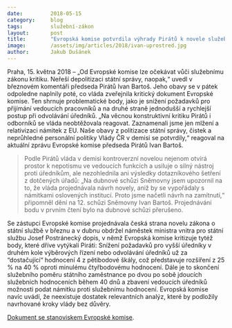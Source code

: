 ```yaml
---
date:         2018-05-15
category:     blog
tags:         služební-zákon
layout:       post
title:        "Evropská komise potvrdila výhrady Pirátů k novele služebního zákona"
image:        /assets/img/articles/2018/ivan-uprostred.jpg
author:       Jakub Dušánek
---
```


  
Praha, 15. května 2018 – „Od Evropské komise lze očekávat vůči služebnímu zákonu kritiku. Neřeší depolitizaci státní správy, naopak,“ uvedl v březnovém komentáři předseda Pirátů Ivan Bartoš. Jeho obavy se v pátek odpoledne naplnily poté, co vláda zveřejnila kritický dokument Evropské komise. Ten shrnuje problematické body, jako je snížení požadavků pro přijímání vedoucích pracovníků a na druhé straně jednodušší a rychlejší postup při odvolávání úředníků. „Na věcnou konstruktivní kritiku Pirátů i odborníků se vláda neobtěžovala reagovat. Zaznamenali jsme jen mlžení a relativizaci námitek z EU. Naše obavy z politizace státní správy, čistek a neprůhledné personální politiky Vlády ČR v demisi se potvrdily,“ reagoval na aktuální zprávu Evropské komise předseda Pirátů Ivan Bartoš.
 
> Podle Pirátů vláda v demisi kontroverzní novelou nejenom otvírá prostor k nepotismu ve vedoucích funkcích a usiluje o silný nástroj proti úředníkům, ale nezohlednila ani výsledky dotazníkového šetření z dotčených úřadů: „Na dubnové schůzi Sněmovny jsem upozornil na to, že vláda projednávala návrh novely, aniž by se vypořádaly s námitkami oslovených institucí. Proto jsme načetli návrh na zamítnutí,“ připomněl dění na 12. schůzi Sněmovny Ivan Bartoš. Projednávání bodu v prvním čtení bylo na dubnové schůzi přerušeno.
 
Se zástupci Evropské komise projednávala česká strana novelu zákona o státní službě v březnu a v dubnu obdržel náměstek ministra vnitra pro státní službu Josef Postránecký dopis, v němž Evropská komise kritizuje tytéž body, které dříve vytýkali Piráti: Snížení požadavků pro vyšší úředníky v druhém kole výběrových řízení nebo odvolávání úředníků už za “dostačující“ hodnocení 4 z pětibodové škály, což představuje rozšíření z 25 % na 40 % oproti minulému čtyřbodovému hodnocení. Dále je to skončení služebního poměru státního zaměstnance po dvou po sobě jdoucích služebních hodnoceních během 40 dnů a zbavení vedoucích úředníků možnosti podat námitku proti služebnímu hodnocení. Evropská komise navíc uvádí, že neexistuje dostatek relevantních analýz, které by podložily navrhované kroky vlády bez důvěry.
 
[Dokument se stanoviskem Evropské komise](https://www.pirati.cz/assets/pdf/informace-novela-zakona-o-statni-sluzbe).

